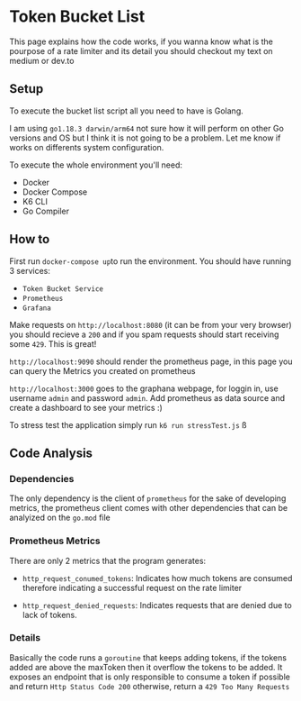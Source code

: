 # Token Bucket List

This page explains how the code works, if you wanna know what is the pourpose of a rate limiter and its detail you should checkout my text on medium or dev.to

## Setup

To execute the bucket list script all you need to have is Golang.

I am using `go1.18.3 darwin/arm64` not sure how it will perform on other Go versions and OS but I think it is not going to be a problem. Let me know if works on differents system configuration.

To execute the whole environment you'll need:

- Docker
- Docker Compose
- K6 CLI
- Go Compiler


## How to

First run `docker-compose up`to run the environment. You should have running 3 services:

- `Token Bucket Service`
- `Prometheus`
- `Grafana`

Make requests on `http://localhost:8080` (it can be from your very browser) you should recieve a `200` and if you spam requests should start receiving some `429`. This is great!

`http://localhost:9090` should render the prometheus page, in this page you can query the Metrics you created on prometheus

`http://localhost:3000` goes to the graphana webpage, for loggin in, use username `admin` and password `admin`. 
Add prometheus as data source and create a dashboard to see your metrics :)

To stress test the application simply run `k6 run stressTest.js`
ß


## Code Analysis

### Dependencies

The only dependency is the client of `prometheus` for the sake of developing metrics, the prometheus client comes with other dependencies that can be analyized on the `go.mod` file

### Prometheus Metrics

There are only 2 metrics that the program generates:

- `http_request_conumed_tokens`: Indicates how much tokens are consumed therefore indicating a successful request on the rate limiter

- `http_request_denied_requests`: Indicates requests that are denied due to lack of tokens.

### Details
Basically the code runs a `goroutine` that keeps adding tokens, if the tokens added are above the maxToken then it overflow the tokens to be added. It exposes an endpoint that is only responsible to consume a token if possible and return `Http Status Code 200` otherwise, return a `429 Too Many Requests`




